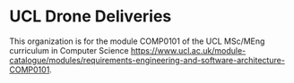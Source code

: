 # UCL Drone Deliveries

This organization is for the module COMP0101 of the UCL MSc/MEng curriculum in Computer Science https://www.ucl.ac.uk/module-catalogue/modules/requirements-engineering-and-software-architecture-COMP0101.
